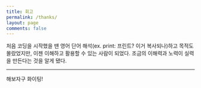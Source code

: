 ```yaml
---
title: 회고
permalink: /thanks/
layout: page
comments: false
---
```


처음 코딩을 시작했을 땐 영어 단어 해석(ex. print: 프린트? 이거 복사되나)하고 목적도 몰랐었지만, 이젠 이해하고 활용할 수 있는 사람이 되었다. 조금의 이해력과 노력이 실력을 만든다는 것을 알게 됐다.

<hr>

해보자구 화이팅!
